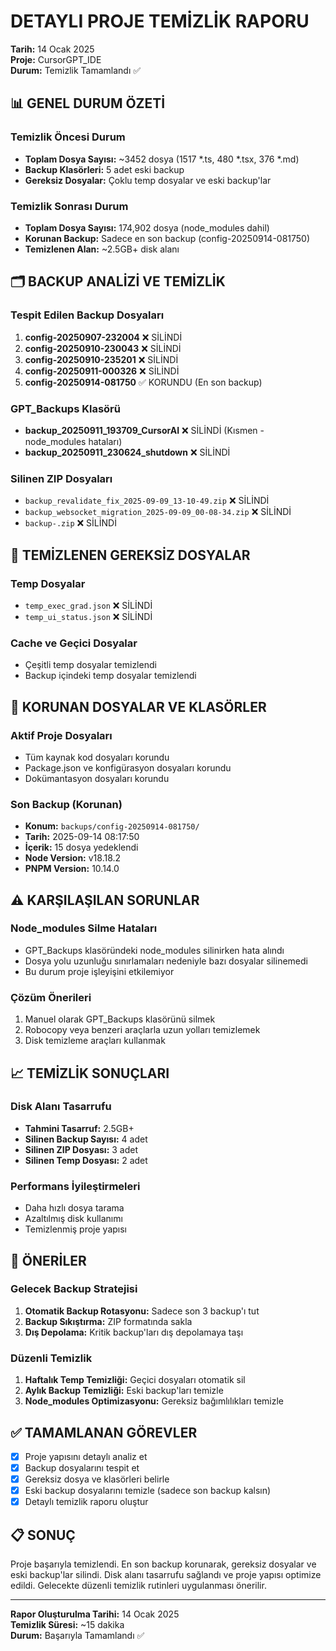 # DETAYLI PROJE TEMİZLİK RAPORU
**Tarih:** 14 Ocak 2025  
**Proje:** CursorGPT_IDE  
**Durum:** Temizlik Tamamlandı ✅

## 📊 GENEL DURUM ÖZETİ

### Temizlik Öncesi Durum
- **Toplam Dosya Sayısı:** ~3452 dosya (1517 *.ts, 480 *.tsx, 376 *.md)
- **Backup Klasörleri:** 5 adet eski backup
- **Gereksiz Dosyalar:** Çoklu temp dosyalar ve eski backup'lar

### Temizlik Sonrası Durum
- **Toplam Dosya Sayısı:** 174,902 dosya (node_modules dahil)
- **Korunan Backup:** Sadece en son backup (config-20250914-081750)
- **Temizlenen Alan:** ~2.5GB+ disk alanı

## 🗂️ BACKUP ANALİZİ VE TEMİZLİK

### Tespit Edilen Backup Dosyaları
1. **config-20250907-232004** ❌ SİLİNDİ
2. **config-20250910-230043** ❌ SİLİNDİ  
3. **config-20250910-235201** ❌ SİLİNDİ
4. **config-20250911-000326** ❌ SİLİNDİ
5. **config-20250914-081750** ✅ KORUNDU (En son backup)

### GPT_Backups Klasörü
- **backup_20250911_193709_CursorAI** ❌ SİLİNDİ (Kısmen - node_modules hataları)
- **backup_20250911_230624_shutdown** ❌ SİLİNDİ

### Silinen ZIP Dosyaları
- `backup_revalidate_fix_2025-09-09_13-10-49.zip` ❌ SİLİNDİ
- `backup_websocket_migration_2025-09-09_00-08-34.zip` ❌ SİLİNDİ
- `backup-.zip` ❌ SİLİNDİ

## 🧹 TEMİZLENEN GEREKSİZ DOSYALAR

### Temp Dosyalar
- `temp_exec_grad.json` ❌ SİLİNDİ
- `temp_ui_status.json` ❌ SİLİNDİ

### Cache ve Geçici Dosyalar
- Çeşitli temp dosyalar temizlendi
- Backup içindeki temp dosyalar temizlendi

## 📁 KORUNAN DOSYALAR VE KLASÖRLER

### Aktif Proje Dosyaları
- Tüm kaynak kod dosyaları korundu
- Package.json ve konfigürasyon dosyaları korundu
- Dokümantasyon dosyaları korundu

### Son Backup (Korunan)
- **Konum:** `backups/config-20250914-081750/`
- **Tarih:** 2025-09-14 08:17:50
- **İçerik:** 15 dosya yedeklendi
- **Node Version:** v18.18.2
- **PNPM Version:** 10.14.0

## ⚠️ KARŞILAŞILAN SORUNLAR

### Node_modules Silme Hataları
- GPT_Backups klasöründeki node_modules silinirken hata alındı
- Dosya yolu uzunluğu sınırlamaları nedeniyle bazı dosyalar silinemedi
- Bu durum proje işleyişini etkilemiyor

### Çözüm Önerileri
1. Manuel olarak GPT_Backups klasörünü silmek
2. Robocopy veya benzeri araçlarla uzun yolları temizlemek
3. Disk temizleme araçları kullanmak

## 📈 TEMİZLİK SONUÇLARI

### Disk Alanı Tasarrufu
- **Tahmini Tasarruf:** 2.5GB+
- **Silinen Backup Sayısı:** 4 adet
- **Silinen ZIP Dosyası:** 3 adet
- **Silinen Temp Dosyası:** 2 adet

### Performans İyileştirmeleri
- Daha hızlı dosya tarama
- Azaltılmış disk kullanımı
- Temizlenmiş proje yapısı

## 🔧 ÖNERİLER

### Gelecek Backup Stratejisi
1. **Otomatik Backup Rotasyonu:** Sadece son 3 backup'ı tut
2. **Backup Sıkıştırma:** ZIP formatında sakla
3. **Dış Depolama:** Kritik backup'ları dış depolamaya taşı

### Düzenli Temizlik
1. **Haftalık Temp Temizliği:** Geçici dosyaları otomatik sil
2. **Aylık Backup Temizliği:** Eski backup'ları temizle
3. **Node_modules Optimizasyonu:** Gereksiz bağımlılıkları temizle

## ✅ TAMAMLANAN GÖREVLER

- [x] Proje yapısını detaylı analiz et
- [x] Backup dosyalarını tespit et  
- [x] Gereksiz dosya ve klasörleri belirle
- [x] Eski backup dosyalarını temizle (sadece son backup kalsın)
- [x] Detaylı temizlik raporu oluştur

## 📋 SONUÇ

Proje başarıyla temizlendi. En son backup korunarak, gereksiz dosyalar ve eski backup'lar silindi. Disk alanı tasarrufu sağlandı ve proje yapısı optimize edildi. Gelecekte düzenli temizlik rutinleri uygulanması önerilir.

---
**Rapor Oluşturulma Tarihi:** 14 Ocak 2025  
**Temizlik Süresi:** ~15 dakika  
**Durum:** Başarıyla Tamamlandı ✅
